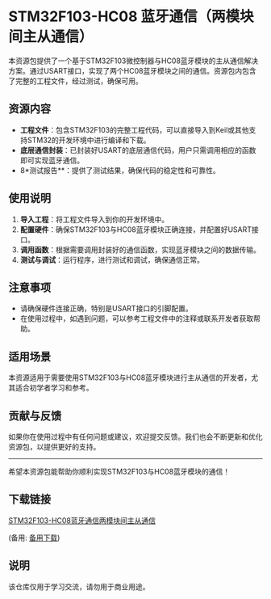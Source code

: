 # STM32F103-HC08 蓝牙通信（两模块间主从通信）

本资源包提供了一个基于STM32F103微控制器与HC08蓝牙模块的主从通信解决方案。通过USART接口，实现了两个HC08蓝牙模块之间的通信。资源包内包含了完整的工程文件，经过测试，确保可用。

## 资源内容

- **工程文件**：包含STM32F103的完整工程代码，可以直接导入到Keil或其他支持STM32的开发环境中进行编译和下载。
- **底层通信封装**：已封装好USART的底层通信代码，用户只需调用相应的函数即可实现蓝牙通信。
- 8*测试报告**：提供了测试结果，确保代码的稳定性和可靠性。

## 使用说明

1. **导入工程**：将工程文件导入到你的开发环境中。
2. **配置硬件**：确保STM32F103与HC08蓝牙模块正确连接，并配置好USART接口。
3. **调用函数**：根据需要调用封装好的通信函数，实现蓝牙模块之间的数据传输。
4. **测试与调试**：运行程序，进行测试和调试，确保通信正常。

## 注意事项

- 请确保硬件连接正确，特别是USART接口的引脚配置。
- 在使用过程中，如遇到问题，可以参考工程文件中的注释或联系开发者获取帮助。

## 适用场景

本资源适用于需要使用STM32F103与HC08蓝牙模块进行主从通信的开发者，尤其适合初学者学习和参考。

## 贡献与反馈

如果你在使用过程中有任何问题或建议，欢迎提交反馈。我们也会不断更新和优化资源包，以提供更好的支持。

---

希望本资源包能帮助你顺利实现STM32F103与HC08蓝牙模块的通信！

## 下载链接
[STM32F103-HC08蓝牙通信两模块间主从通信](https://pan.quark.cn/s/82643259ad57) 

(备用: [备用下载](https://pan.baidu.com/s/17chYjeRekm-F5GAk0D7aeg?pwd=1234))

## 说明

该仓库仅用于学习交流，请勿用于商业用途。
